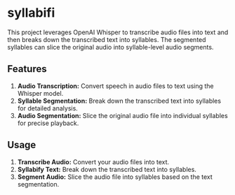 # syllabifi
This project leverages OpenAI Whisper to transcribe audio files into text and then breaks down the transcribed text into syllables. The segmented syllables can slice the original audio into syllable-level audio segments.

## Features
1. **Audio Transcription:** Convert speech in audio files to text using the Whisper model.
2. **Syllable Segmentation:** Break down the transcribed text into syllables for detailed analysis.
3. **Audio Segmentation:** Slice the original audio file into individual syllables for precise playback.

## Usage
1. **Transcribe Audio:** Convert your audio files into text.
2. **Syllabify Text:** Break down the transcribed text into syllables.
3. **Segment Audio:** Slice the audio file into syllables based on the text segmentation.

